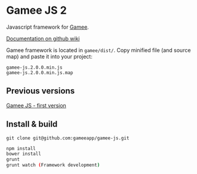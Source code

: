 Gamee JS 2
==========

Javascript framework for [Gamee].

[Documentation on github wiki] 

Gamee framework is located in ```gamee/dist/```. Copy minified file (and source map) and paste it into your project:

```
gamee-js.2.0.0.min.js
gamee-js.2.0.0.min.js.map
```

Previous versions
-----------------

[Gamee JS - first version]


 Install & build
 ---------------

```
git clone git@github.com:gameeapp/gamee-js.git
```

```bash
npm install
bower install
grunt
grunt watch (Framework development) 
```

[Gamee]:http://www.gameeapp.com/
[Documentation on github wiki]:https://github.com/gameeapp/gamee-js/wiki

[Gamee JS - first version]:https://github.com/gameeapp/gamee-js/tree/4e70d1dd295376f3065823f0a0c9ce273a91f185

